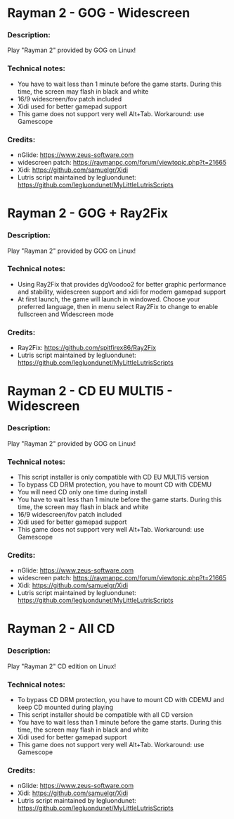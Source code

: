 # Rayman 2 - GOG - Widescreen
### Description:
Play "Rayman 2" provided by GOG on Linux!
### Technical notes:
- You have to wait less than 1 minute before the game starts. During this time, the screen may flash in black and white
- 16/9 widescreen/fov patch included
- Xidi used for better gamepad support
- This game does not support very well Alt+Tab. Workaround: use Gamescope
### Credits:
- nGlide: https://www.zeus-software.com
- widescreen patch: https://raymanpc.com/forum/viewtopic.php?t=21665
- Xidi: https://github.com/samuelgr/Xidi
- Lutris script maintained by legluondunet: https://github.com/legluondunet/MyLittleLutrisScripts

# Rayman 2 - GOG + Ray2Fix
### Description:
Play "Rayman 2" provided by GOG on Linux!
### Technical notes:
- Using Ray2Fix that provides dgVoodoo2 for better graphic performance and stability, widescreen support and xidi for modern gamepad support
- At first launch, the game will launch in windowed. Choose your preferred language, then in menu select Ray2Fix to change to enable fullscreen and Widescreen mode
### Credits:
- Ray2Fix: https://github.com/spitfirex86/Ray2Fix
- Lutris script maintained by legluondunet: https://github.com/legluondunet/MyLittleLutrisScripts

# Rayman 2 - CD EU MULTI5 - Widescreen
### Description:
Play "Rayman 2" provided by GOG on Linux!
### Technical notes:
- This script installer is only compatible with CD EU MULTI5 version
- To bypass CD DRM protection, you have to mount CD with CDEMU
- You will need CD only one time during install
- You have to wait less than 1 minute before the game starts. During this time, the screen may flash in black and white
- 16/9 widescreen/fov patch included
- Xidi used for better gamepad support
- This game does not support very well Alt+Tab. Workaround: use Gamescope
### Credits:
- nGlide: https://www.zeus-software.com
- widescreen patch: https://raymanpc.com/forum/viewtopic.php?t=21665
- Xidi: https://github.com/samuelgr/Xidi
- Lutris script maintained by legluondunet: https://github.com/legluondunet/MyLittleLutrisScripts

# Rayman 2 - All CD
### Description:
Play "Rayman 2" CD edition on Linux!
### Technical notes:
- To bypass CD DRM protection, you have to mount CD with CDEMU and keep CD mounted during playing
- This script installer should be compatible with all CD version
- You have to wait less than 1 minute before the game starts. During this time, the screen may flash in black and white
- Xidi used for better gamepad support
- This game does not support very well Alt+Tab. Workaround: use Gamescope
### Credits:
- nGlide: https://www.zeus-software.com
- Xidi: https://github.com/samuelgr/Xidi
- Lutris script maintained by legluondunet: https://github.com/legluondunet/MyLittleLutrisScripts
